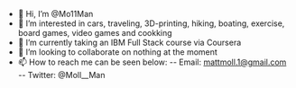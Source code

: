 - 👋 Hi, I’m @Mo11Man
- 👀 I’m interested in cars, traveling, 3D-printing, hiking, boating, exercise, board games, video games and cookking
- 🌱 I’m currently taking an IBM Full Stack course via Coursera
- 💞️ I’m looking to collaborate on nothing at the moment
- 📫 How to reach me can be seen below:
-- Email: mattmoll.1@gmail.com
-- Twitter: @Moll__Man
